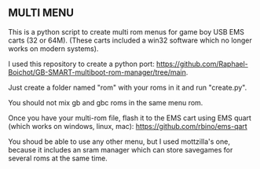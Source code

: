 MULTI MENU
----------


This is a python script to create multi rom menus for game boy USB EMS carts (32 or 64M). (These carts included a win32 software which no longer works on modern systems).

I used this repository to create a python port: https://github.com/Raphael-Boichot/GB-SMART-multiboot-rom-manager/tree/main.

Just create a folder named "rom" with your roms in it and run "create.py".

You should not mix gb and gbc roms in the same menu rom.

Once you have your multi-rom file, flash it to the EMS cart using EMS quart (which works on windows, linux, mac): https://github.com/rbino/ems-qart

You shoud be able to use any other menu, but I used mottzilla's one, because it includes an sram manager which can store savegames for several roms at the same time.
